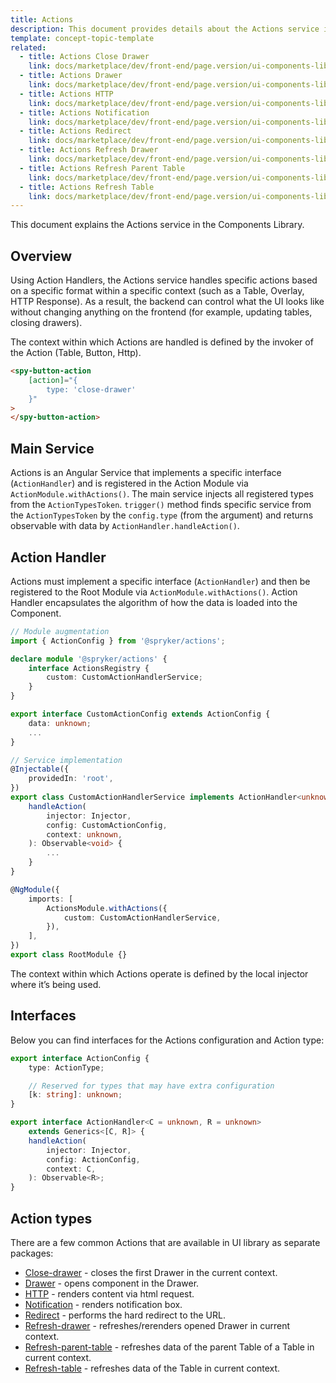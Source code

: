 ```yaml
---
title: Actions
description: This document provides details about the Actions service in the Components Library.
template: concept-topic-template
related:
  - title: Actions Close Drawer
    link: docs/marketplace/dev/front-end/page.version/ui-components-library/actions/actions-close-drawer.html
  - title: Actions Drawer
    link: docs/marketplace/dev/front-end/page.version/ui-components-library/actions/actions-drawer.html
  - title: Actions HTTP
    link: docs/marketplace/dev/front-end/page.version/ui-components-library/actions/actions-http.html
  - title: Actions Notification
    link: docs/marketplace/dev/front-end/page.version/ui-components-library/actions/actions-notification.html
  - title: Actions Redirect
    link: docs/marketplace/dev/front-end/page.version/ui-components-library/actions/actions-redirect.html
  - title: Actions Refresh Drawer
    link: docs/marketplace/dev/front-end/page.version/ui-components-library/actions/actions-refresh-drawer.html
  - title: Actions Refresh Parent Table
    link: docs/marketplace/dev/front-end/page.version/ui-components-library/actions/actions-refresh-parent-table.html
  - title: Actions Refresh Table
    link: docs/marketplace/dev/front-end/page.version/ui-components-library/actions/actions-refresh-table.html
---
```


This document explains the Actions service in the Components Library.

## Overview

Using Action Handlers, the Actions service handles specific actions based on a specific format within a specific context (such as a Table, Overlay, HTTP Response).
As a result, the backend can control what the UI looks like without changing anything on the frontend (for example, updating tables, closing drawers).

The context within which Actions are handled is defined by the invoker of the Action (Table, Button, Http).

```html
<spy-button-action
    [action]="{ 
        type: 'close-drawer' 
    }"
>
</spy-button-action>
```

## Main Service

Actions is an Angular Service that implements a specific interface (`ActionHandler`) and is registered in the Action Module via `ActionModule.withActions()`. 
The main service injects all registered types from the `ActionTypesToken`.
`trigger()` method finds specific service from the `ActionTypesToken` by the `config.type` (from the argument) and returns observable with data by `ActionHandler.handleAction()`.

## Action Handler

Actions must implement a specific interface (`ActionHandler`) and then be registered to the Root Module via `ActionModule.withActions()`.
Action Handler encapsulates the algorithm of how the data is loaded into the Component.

```ts
// Module augmentation
import { ActionConfig } from '@spryker/actions';

declare module '@spryker/actions' {
    interface ActionsRegistry {
        custom: CustomActionHandlerService;
    }
}

export interface CustomActionConfig extends ActionConfig {
    data: unknown;
    ...
}

// Service implementation
@Injectable({
    providedIn: 'root',
})
export class CustomActionHandlerService implements ActionHandler<unknown, void> {
    handleAction(
        injector: Injector,
        config: CustomActionConfig,
        context: unknown,
    ): Observable<void> {
        ...
    }
}

@NgModule({
    imports: [
        ActionsModule.withActions({
            custom: CustomActionHandlerService,
        }),
    ],
})
export class RootModule {}
```

The context within which Actions operate is defined by the local injector where it’s being used.

## Interfaces

Below you can find interfaces for the Actions configuration and Action type:

```ts
export interface ActionConfig {
    type: ActionType;

    // Reserved for types that may have extra configuration
    [k: string]: unknown;
}

export interface ActionHandler<C = unknown, R = unknown>
    extends Generics<[C, R]> {
    handleAction(
        injector: Injector,
        config: ActionConfig,
        context: C,
    ): Observable<R>;
}
```

## Action types

There are a few common Actions that are available in UI library as separate packages:

- [Close-drawer](/docs/marketplace/dev/front-end/{{page.version}}/ui-components-library/actions/actions-close-drawer.html) - closes the first Drawer in the current context.
- [Drawer](/docs/marketplace/dev/front-end/{{page.version}}/ui-components-library/actions/actions-drawer.html) - opens component in the Drawer.
- [HTTP](/docs/marketplace/dev/front-end/{{page.version}}/ui-components-library/actions/actions-http.html) - renders content via html request.
- [Notification](/docs/marketplace/dev/front-end/{{page.version}}/ui-components-library/actions/actions-notification.html) - renders notification box.
- [Redirect](/docs/marketplace/dev/front-end/{{page.version}}/ui-components-library/actions/actions-redirect.html) - performs the hard redirect to the URL.  
- [Refresh-drawer](/docs/marketplace/dev/front-end/{{page.version}}/ui-components-library/actions/actions-refresh-drawer.html) - refreshes/rerenders opened Drawer in current context.  
- [Refresh-parent-table](/docs/marketplace/dev/front-end/{{page.version}}/ui-components-library/actions/actions-refresh-parent-table.html) - refreshes data of the parent Table of a Table in current context.
- [Refresh-table](/docs/marketplace/dev/front-end/{{page.version}}/ui-components-library/actions/actions-refresh-table.html) - refreshes data of the Table in current context.  
